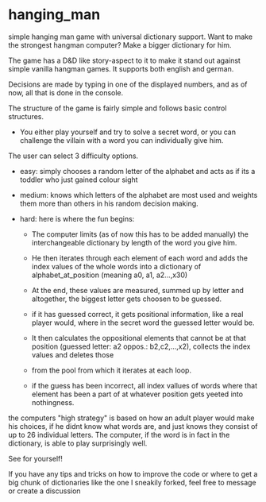# hanging_man
simple hanging man game with universal dictionary support. Want to make the strongest hangman computer? Make a bigger dictionary for him. 

The game has a D&D like story-aspect to it to make it stand out against simple vanilla hangman games.
It supports both english and german.

Decisions are made by typing in one of the displayed numbers, and as of now, all that is done in the console.

The structure of the game is fairly simple and follows basic control structures.

- You either play yourself and try to solve a secret word, or you can challenge the villain with a word you can individually give him.

The user can select 3 difficulty options.

  - easy: simply chooses a random letter of the alphabet and acts as if its a toddler who just gained colour sight
  - medium: knows which letters of the alphabet are most used and weights them more than others in his random decision making.
  - hard: here is where the fun begins:
  
      - The computer limits (as of now this has to be added manually) the interchangeable dictionary by length of the word you give him.
      - He then iterates through each element of each word and adds the index values of the whole words into a dictionary of alphabet_at_position (meaning a0, a1, a2...,x30)
      - At the end, these values are measured, summed up by letter and altogether, the biggest letter gets choosen to be guessed.
    
      - if it has guessed correct, it gets positional information, like a real player would, where in the secret word the guessed letter would be. 
      - It then calculates the oppositional elements that cannot be at that position (guessed letter: a2 oppos.: b2,c2,...,x2), collects the index values and deletes those
      - from the pool from which it iterates at each loop.
      - if the guess has been incorrect, all index vallues of words where that element has been a part of at whatever position gets yeeted into nothingness. 

the computers "high strategy" is based on how an adult player would make his choices, if he didnt know what words are, and just knows they consist of up to 26 individual letters.
The computer, if the word is in fact in the dictionary, is able to play surprisingly well. 

See for yourself! 

If you have any tips and tricks on how to improve the code or where to get a big chunk of dictionaries like the one I sneakily forked, feel free to message or create a discussion
